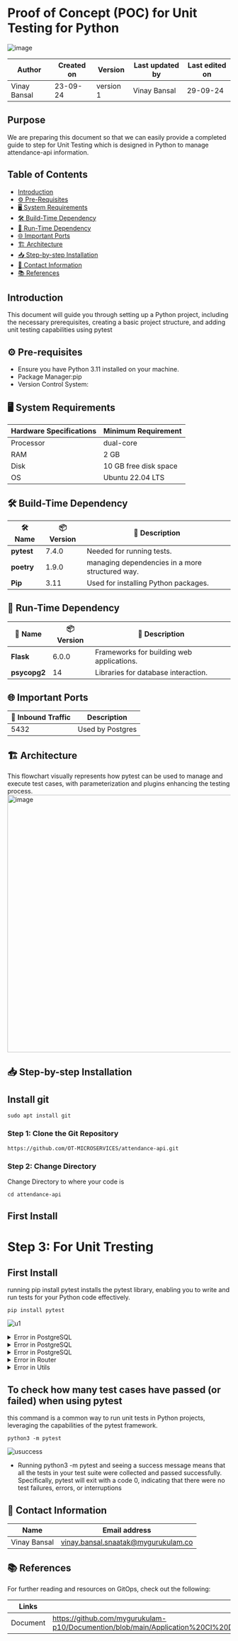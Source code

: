 # Proof of Concept (POC) for Unit Testing for Python
![image](https://github.com/user-attachments/assets/fa7ac02a-6531-44d2-8302-9e2797eb0277)



  | Author        | Created on | Version | Last updated by | Last edited on |
  |-------------|---------|-------------|-------------|---------|
  | Vinay Bansal | 23-09-24 | version 1 | Vinay Bansal | 29-09-24 |

## Purpose
We are preparing this document so that we can easily provide a completed guide to step for Unit Testing which is designed in Python to manage  attendance-api information.  
  ## Table of Contents
- [Introduction](#introduction)
- [⚙️ Pre-Requisites](#-pre-requisites)
- [🖥️ System Requirements](#-system-requirements)
- [🛠️ Build-Time Dependency](#-build-time-dependency)
- [🚀 Run-Time Dependency](#-run-time-dependency)
- [🌐 Important Ports](#-important-ports)
- [🏗️ Architecture](#-architecture)
- [📥 Step-by-step Installation](#-step-by-step-installation)
- [📧 Contact Information ](#-contact-information )
- [📚 References](#-references )

## Introduction
This document will guide you through setting up a Python project, including the necessary prerequisites, creating a basic project structure, and adding unit testing capabilities using pytest

## ⚙ Pre-requisites

- Ensure you have Python 3.11 installed on your machine. 
- Package Manager:pip
- Version Control System:

## 🖥 System Requirements
| Hardware Specifications | Minimum Requirement  |
|--------------------------|------------------------|
| Processor                | dual-core              |
| RAM                      | 2 GB                    |
| Disk                     |10 GB free disk space                  |
| OS                       | Ubuntu 22.04 LTS         |


## 🛠 Build-Time Dependency

| 🛠️ Name | 📦 Version | 📄 Description |
|---------|------------|----------------|
| **pytest** | 7.4.0  | Needed for running tests. |
|**poetry**| 1.9.0 | managing dependencies in a more structured way.|
|**Pip**  | 3.11    | Used for installing Python packages.|


## 🚀 Run-Time Dependency

| 🚀 Name | 📦 Version | 📄 Description          |
|---------|------------|--------------------------|
| **Flask** |  6.0.0      | Frameworks for building web applications. |
|**psycopg2**| 14 | Libraries for database interaction.|

## 🌐 Important Ports
| 🔌 Inbound Traffic | Description        |
| --------------- | ------------------ |
| 5432            | Used by Postgres  |


## 🏗 Architecture
This flowchart visually represents how pytest can be used to manage and execute test cases, with parameterization and plugins enhancing the testing process.
<img width="581" alt="image" src="https://github.com/user-attachments/assets/cdc9a13d-0aab-4714-b435-0747b73128fe">


## 📥 Step-by-step Installation

## Install git
```
sudo apt install git
```
###  Step 1: Clone the Git Repository
```
https://github.com/OT-MICROSERVICES/attendance-api.git
```
### Step 2: Change Directory
Change Directory to where your code is
```
cd attendance-api
```

## First Install

# Step 3: For Unit Tresting

## First Install
running pip install pytest installs the pytest library, enabling you to write and run tests for your Python code effectively.
```
pip install pytest
```
![u1](https://github.com/user-attachments/assets/7e8ac84c-d519-49a8-9a22-b298c2d064a0)




<details>
  <summary>Error in PostgreSQL</summary>
  <img width="758" alt="image" src="https://github.com/user-attachments/assets/8550edf4-6cd5-4e34-95a0-506454895fb0">

- enabling your Python applications to communicate with PostgreSQL databases.
```
pip install psycopg2
```
</details>

<details>
  <summary>Error in PostgreSQL</summary>
  
![ue2](https://github.com/user-attachments/assets/1cc9c6dd-63ab-466a-8b67-de76d6bea345)

- Using these imports, you can easily connect to a PostgreSQL database and utilize advanced features provided by psycopg2.
```
import psycopg2
from psycopg2 import extras
```
</details>

 <details> 
 <summary>Error in PostgreSQL</summary>
   
![ue1cp](https://github.com/user-attachments/assets/6d686ca4-4223-476d-bbe9-b7b691dc2cc5)
-  running pip install pytest-mock installs the pytest-mock library, allowing you to effectively use mocking techniques in your pytest tests to isolate and test specific functionalities without relying on external dependencies.
```
pip install pytest-mock
```
 </details>


<details>
      <summary>Error in Router</summary>
  
![ue1rou](https://github.com/user-attachments/assets/6427ef04-2464-4aee-a3b6-0d62e463b28e)

router
- running pip install Flask installs the Flask framework, allowing you to develop web applications in Python efficiently.
```
pip install Flask
```
- running pip install Flask-Caching installs the Flask-Caching extension, enabling you to implement caching in your Flask applications to enhance performance and reduce server load.
```
pip install Flask-Caching
```
</details>


<details>
  <summary>Error in Utils</summary>
  
![ue1u](https://github.com/user-attachments/assets/361d64bc-fc4d-460f-93e1-2c08d2e050ef)

utils/tests/test_json_encoder.py
- running pip install peewee installs the Peewee library, enabling you to use an ORM(stands for Object-Relational Mapping. It is a programming technique that allows developers to interact with a database using object-oriented programming languages.) for database interactions in your Python applications.
```
pip install peewee
```

utils/tests/test_log_encoder.py
running pip install python-json-logger installs the python-json-logger library, enabling you to format log messages as JSON, which is useful for structured logging in applications.
```
pip install python-json-logger
```

utils/tests/test_validator.py
- running pip install voluptuous installs the Voluptuous library, enabling you to validate Python data structures against defined schemas efficiently.
```
pip install voluptuous
```
</details>


## To check how many test cases have passed (or failed) when using pytest
this command is a common way to run unit tests in Python projects, leveraging the capabilities of the pytest framework.
```
python3 -m pytest
```
![usuccess](https://github.com/user-attachments/assets/157685e6-011f-4ea7-ae3a-eba410dfbfa7)
- Running python3 -m pytest and seeing a success message means that all the tests in your test suite were collected and passed successfully. Specifically, pytest will exit with a code 0, indicating that there were no test failures, errors, or interruptions


## 📧 Contact Information

| Name | Email address|
|------|---------------------|
| Vinay Bansal | vinay.bansal.snaatak@mygurukulam.co |

## 📚 References
For further reading and resources on GitOps, check out the following:

| Links | Descriptions|
|------|---------------------|
|Document|https://github.com/mygurukulam-p10/Documention/blob/main/Application%20CI%20Design/Python%20CI%20Checks/Unit%20Testing%20Doc/readme.md|
